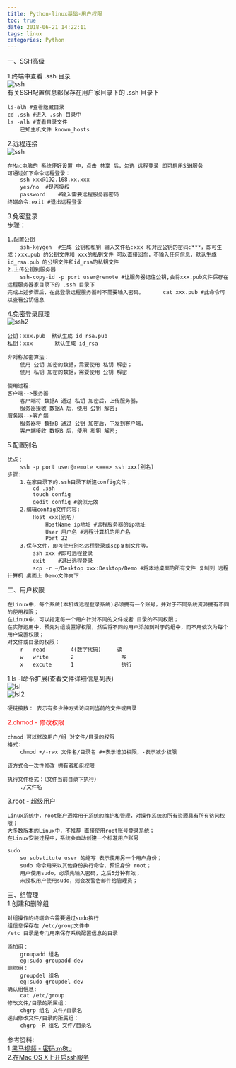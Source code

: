 ```yaml
---
title: Python-linux基础-用户权限
toc: true
date: 2018-06-21 14:22:11
tags: linux
categories: Python
---
```


一、SSH高级<br>

<!-- more -->

1.终端中查看 .ssh 目录<br>
![ssh](ssh3.png)	
	有关SSH配置信息都保存在用户家目录下的 .ssh 目录下
	
	ls-alh #查看隐藏目录
	cd .ssh #进入 .ssh 目录中
	ls -alh #查看目录文件
		已知主机文件 known_hosts
2.远程连接<br>
![ssh](ssh.png)	

	在Mac电脑的 系统便好设置 中，点击 共享 后，勾选 远程登录 即可启用SSH服务
	可通过如下命令远程登录：
		ssh xxx@192.168.xx.xxx
		yes/no 	#是否授权
		password	#输入需要远程服务器密码
	终端命令:exit #退出远程登录
3.免密登录<br>
步骤：
	
	1.配置公钥
		ssh-keygen	#生成 公钥和私钥 输入文件名:xxx 和对应公钥的密码:***，即可生成：xxx.pub 的公钥文件和 xxx的私钥文件 可以直接回车，不输入任何信息，默认生成id_rsa.pub 的公钥文件和id_rsa的私钥文件
	2.上传公钥到服务器
		ssh-copy-id -p port user@remote #让服务器记住公钥,会将xxx.pub文件保存在远程服务器家目录下的 .ssh 目录下	
	完成上述步骤后，在此登录远程服务器时不需要输入密码。		cat xxx.pub #此命令可以查看公钥信息
4.免密登录原理<br>
![ssh2](ssh2.png)<br>

	公钥：xxx.pub  默认生成 id_rsa.pub
	私钥：xxx		 默认生成 id_rsa
	
	非对称加密算法：
		使用 公钥 加密的数据，需要使用 私钥 解密；
		使用 私钥 加密的数据，需要使用 公钥 解密
	
	使用过程:	
	客户端-->服务器
		客户端将 数据A 通过 私钥 加密后，上传服务器，
		服务器接收 数据A 后，使用 公钥 解密;
	服务器-->客户端
		服务器将 数据B 通过 公钥 加密后，下发到客户端，
		客户端接收 数据B 后，使用 私钥 解密;
5.配置别名<br>

	优点：
		ssh -p port user@remote <===> ssh xxx(别名)
	步骤:
		1.在家目录下的.ssh目录下新建config文件；
			cd .ssh
			touch config
			gedit config #貌似无效
		2.编辑config文件内容:
			Host xxx(别名)
				HostName ip地址 #远程服务器的ip地址
				User 用户名 #远程计算机的用户名
				Port 22
		3.保存文件，即可使用别名远程登录或scp复制文件等。
			ssh xxx #即可远程登录
			exit	#退出远程登录
			scp -r ~/Desktop xxx:Desktop/Demo #将本地桌面的所有文件 复制到 远程计算机 桌面上 Demo文件夹下
二、用户权限<br>

	在Linux中，每个系统(本机或远程登录系统)必须拥有一个账号，并对于不同系统资源拥有不同的使用权限；
	在Linux中，可以指定每一个用户针对不同的文件或者 目录的不同权限；
	在实际运用中，预先对组设置好权限，然后将不同的用户添加到对于的组中，而不用依次为每个用户设置权限；
	对文件或目录的权限：
		r	read		4(数字代码)		读
		w	write		2				写
		x	excute		1				执行
1.ls -l命令扩展(查看文件详细信息列表)<br>
![lsl](lsl.jpg)<br >
![lsl2](lsl2.png)<br>
	
	硬链接数： 表示有多少种方式访问到当前的文件或目录
<font color='red'>2.chmod - 修改权限</font>
	
	chmod 可以修改用户/组 对文件/目录的权限
	格式:
		chmod +/-rwx 文件名/目录名 #+表示增加权限，-表示减少权限
	
	该方式会一次性修改 拥有者和组权限 
		
	执行文件格式：（文件当前目录下执行）
		./文件名
3.root - 超级用户
	
	Linux系统中，root账户通常用于系统的维护和管理，对操作系统的所有资源具有所有访问权限；
	大多数版本的Linux中，不推荐 直接使用root账号登录系统；
	在Linux安装过程中，系统会自动创建一个标准用户账号
	
	sudo
		su substitute user 的缩写 表示使用另一个用户身份；
		sudo 命令用来以其他身份执行命令，预设身份 root；
		用户使用sudo，必须先输入密码，之后5分钟有效；
		未授权用户使用sudo，则会发警告邮件给管理员；
三、组管理<br>
1.创建和删除组

	对组操作的终端命令需要通过sudo执行
	组信息保存在 /etc/group文件中
	/etc 目录是专门用来保存系统配置信息的目录
	
	添加组：
		groupadd 组名
		eg:sudo groupadd dev
	删除组：
		groupdel 组名
		eg:sudo groupdel dev
	确认组信息:
		cat /etc/group
	修改文件/目录的所属组：
		chgrp 组名 文件/目录名
	递归修改文件/目录的所属组：
		chgrp -R 组名 文件/目录名 
参考资料:    
1.[黑马视频 - 密码:m8tu](https://pan.baidu.com/s/1o3eZ1nJTKDi4PRZpeUizgw)<br>
2.[在Mac OS X上开启ssh服务](https://blog.csdn.net/xicikkk/article/details/53447025)<br>